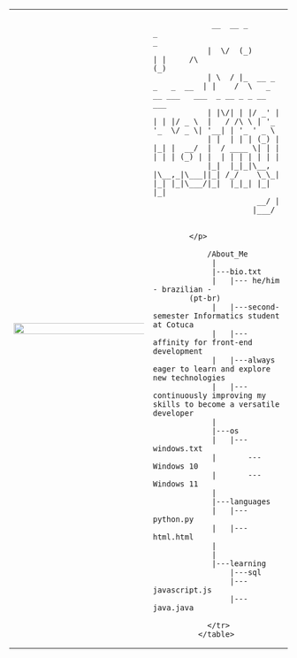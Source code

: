 <table>
    <tr>
    <td style="width: 50%;">
        <img src="https://i.pinimg.com/564x/70/b4/0a/70b40ae8cca2ba1ee9ea975c63c579e6.jpg" style="width: 200%; border: none;"/>
            </td>
            <td style="width: 50%; vertical-align: top;">
                <p style="font-family: monospace; font-size: 16px;">

                 __  __ _                   _                                 _
                |  \/  (_)                 | |     /\                        (_)
                | \  / |_  __ _ _   _  __  | |    /  \   _ __ ___   ___  _ __ _ _ __ ___
                | |\/| | |/ _' | | | |/ _ \  |   / /\ \ | '_  '_  \/ _ \| '__| | '_ ' _ \
                | |  | | | (_) | |_| |  __/  |  / ____ \| | | | | | (_) | |  | | | | | | |
                |_|  |_|_|\__, |\__,_|\___||_| /_/    \_\_| |_| |_|\___/|_|  |_|_| |_| |_|
                           __/ |
                          |___/ 


            </p>

                /About_Me
                 |
                 |---bio.txt
                 |   |--- he/him - brazilian -
            (pt-br)
                 |   |---second-semester Informatics student at Cotuca
                 |   |---affinity for front-end development
                 |   |---always eager to learn and explore new technologies
                 |   |---continuously improving my skills to become a versatile developer
                 |
                 |---os
                 |   |---windows.txt
                 |       ---Windows 10
                 |       ---Windows 11
                 |
                 |---languages
                 |   |---python.py
                 |   |---html.html
                 |
                 |
                 |---learning
                     |---sql
                     |---javascript.js
                     |---java.java

                </tr>
              </table>